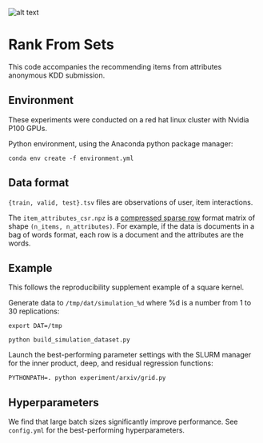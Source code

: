 ![alt text](https://github.com/kdd-anonymous/rankfromsets/raw/master/arxiv_user_embeddings_tsne.png)


# Rank From Sets

This code accompanies the recommending items from attributes anonymous KDD submission.

## Environment

These experiments were conducted on a red hat linux cluster with Nvidia P100
GPUs.

Python environment, using the Anaconda python package manager:
```
conda env create -f environment.yml
```

## Data format
`{train, valid, test}.tsv` files are observations of user, item interactions.

The `item_attributes_csr.npz` is a [compressed sparse row](https://docs.scipy.org/doc/scipy/reference/generated/scipy.sparse.csr_matrix.html) format matrix of shape `(n_items, n_attributes)`. For example, if the data is documents in a bag of words format, each row is a document and the attributes are the words.

## Example

This follows the reproducibility supplement example of a square kernel.

Generate data to `/tmp/dat/simulation_%d` where %d is a number from 1 to 30 replications:

```
export DAT=/tmp
```

```
python build_simulation_dataset.py
```

Launch the best-performing parameter settings with the SLURM manager for the inner product, deep, and residual regression functions:

```
PYTHONPATH=. python experiment/arxiv/grid.py
```

## Hyperparameters

We find that large batch sizes significantly improve performance. See `config.yml` for the best-performing hyperparameters.
